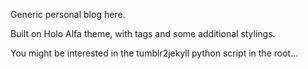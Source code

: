 Generic personal blog here.

Built on Holo Alfa theme, with tags and some additional stylings.

You might be interested in the tumblr2jekyll python script in the root...
